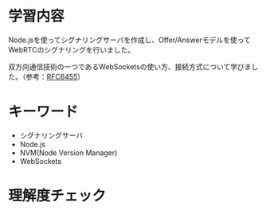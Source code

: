 # 学習内容

Node.jsを使ってシグナリングサーバを作成し、Offer/Answerモデルを使ってWebRTCのシグナリングを行いました。

双方向通信技術の一つであるWebSocketsの使い方、接続方式について学びました。（参考：[RFC6455](https://datatracker.ietf.org/doc/html/rfc6455)）


# キーワード
- シグナリングサーバ
- Node.js
- NVM(Node Version Manager)
- WebSockets

# 理解度チェック
